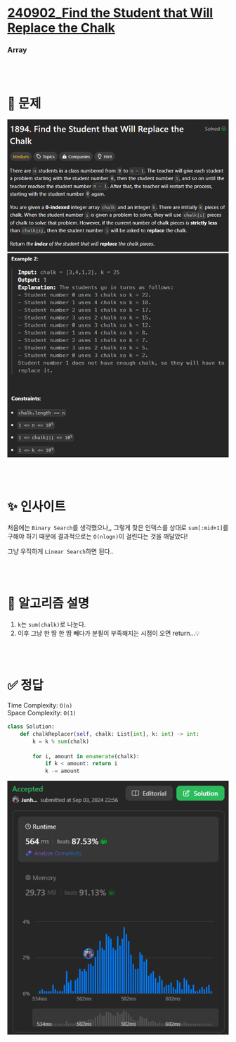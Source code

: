 # [240902_Find the Student that Will Replace the Chalk](https://leetcode.com/problems/find-the-student-that-will-replace-the-chalk/description/?envType=daily-question&envId=2024-09-02)
### Array

<br>
<br>

# 🤔 문제

![problem.png](img/problem.png)
![example.png](img/example.png)

<br>
<br>

# ✨ 인사이트
처음에는 `Binary Search`를 생각했으나,, 그렇게 찾은 인덱스를 상대로 `sum[:mid+1]`를 구해야 하기 때문에 결과적으로는 `O(nlogn)`이 걸린다는 것을 깨달았다!  

그냥 우직하게 `Linear Search`하면 된다..

<br>
<br>

# 👟 알고리즘 설명
1. `k`는 `sum(chalk)`로 나눈다.
2. 이후 그냥 한 땀 한 땀 빼다가 분필이 부족해지는 시점이 오면 return...💡
   
<br>
<br>

# ✅ 정답
Time Complexity: `O(n)`  
Space Complexity: `O(1)`  

```python
class Solution:
    def chalkReplacer(self, chalk: List[int], k: int) -> int:
        k = k % sum(chalk)

        for i, amount in enumerate(chalk):
            if k < amount: return i
            k -= amount
```  

![record.png](img/record.png)